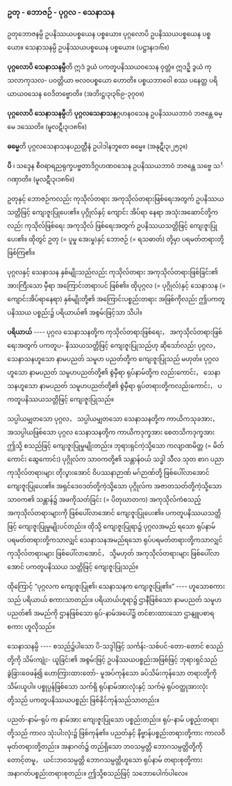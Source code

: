 ### ဥတု - ဘောဇဉ် - ပုဂ္ဂလ - သေနာသန

ဥတုဘောဇနမ္ပိ ဥပနိဿယပစ္စယေန ပစ္စယော။ ပုဂ္ဂလောပိ ဥပနိဿယပစ္စယေန ပစ္စယော။ သေနာသနမ္ပိ
ဥပနိဿယပစ္စယေန ပစ္စယော။ (ပဋ္ဌာန၊၁၊၆။)

**ပုဂ္ဂလောပိ သေနာသနမ္ပီ**တိ ဣဒံ ဒွယံ ပကတူပနိဿယ၀သေန ဝုတ္တံ။ ဣဒဥှိ ဒွယံ ကုသလာကုသလ-
ပဝတ္တိယာ ဗလ၀ပစ္စယော ဟောတိ။ ပစ္စယဘာဝေါ စဿ ပနေတ္ထ ပရိယာယ၀သေန ဝေဒိတဗ္ဗောတိ။
<r>(အဘိ၊ဋ္ဌ၊၃၊၃၆၉-၃၇၀။)</r>

**ပုဂ္ဂလောပိ သေနာသနမ္ပီ**တိ **ပုဂ္ဂလသေနာသန**ဂ္ဂဟန၀သေန ဥပနိဿယဘာဝံ ဘဇန္တေ ဓမ္မေ ဒဿေတိ။
(မူလဋီ၊၃၊၁၈၆။)

**ဓမ္မေ**တိ ပုဂ္ဂလသေနာသနပညတ္တီနံ ဥပါဒါနဘူတေ ဓမ္မေ။ (အနုဋီ၊၃၊၂၅၃။)

**ပိ** ၊ သဒ္ဒေန စီ၀ရာရညရုက္ခပဗ္ဗတာဒိဂ္ဂဟဏ၀သေန ဥပနိဿယဘာဝံ ဘဇန္တေ သဗ္ဗေ သင်္ဂဏှာတိ။
<r>(မူလဋီ၊၃၊၁၈၆။)</r>

ဥတုနှင့် ဘောဇဉ်ကလည်း ကုသိုလ်တရား အကုသိုလ်တရားဖြစ်ရေးအတွက် ဥပနိဿယသတ္တိဖြင့်
ကျေးဇူးပြုပေး၏။ ပုဂ္ဂိုလ်နှင့် ကျောင်း အိပ်ရာ နေရာ အသုံးအဆောင်တို့ကလည်း ကုသိုလ်ဖြစ်ရေး အကုသိုလ်
ဖြစ်ရေးအတွက် ဥပနိဿယသတ္တိဖြင့် ကျေးဇူးပြုပေး၏။ ထိုတွင် ဥတု (= ပူမှု အေးမှု)နှင့် ဘောဇဉ် (= ရသဓာတ်)
တို့မှာ ပရမတ်တရားတို့ ဖြစ်ကြ၏။

ပုဂ္ဂလနှင့် သေနာသန နှစ်မျိုးသည်လည်း ကုသိုလ်တရား အကုသိုလ်တရားဖြစ်ခြင်း၏ အားကြီးသော
မှီရာ အကြောင်းတရားပင် ဖြစ်၏။ ထိုပုဂ္ဂလ (= ပုဂ္ဂိုလ်)နှင့် သေနာသန (= ကျောင်းအိပ်ရာနေရာ) နှစ်မျိုးတို့၏
အကြောင်းပစ္စည်းတရား အဖြစ်ကိုလည်း ဤပကတူပနိဿယ ပစ္စည်း၌ ပရိယာယ်၏ အစွမ်းဖြင့်သာ သိပါ။

**ပရိယာယ်** ---- ပုဂ္ဂလ သေနာသနတို့က ကုသိုလ်တရားဖြစ်ရေး， အကုသိုလ်တရားဖြစ်ရေးအတွက် ပကတူပ-
နိဿယသတ္တိဖြင့် ကျေးဇူးပြုသည်ဟု ဆိုသော်လည်း ပုဂ္ဂလ， သေနာသနဟူသော နာမပညတ် သမူဟ ပညတ်တို့က
ကျေးဇူးပြုသည် မဟုတ်။ ပုဂ္ဂလဟူသော နာမပညတ် သမူဟပညတ်တို့၏ စွဲမှီရာ ရုပ်နာမ်တို့က လည်းကောင်း，
သေနာသနဟူသော နာမပညတ် သမူဟပညတ်တို့၏ စွဲမှီရာ ရုပ်တရားတို့ကလည်းကောင်း，
ပကတူပနိဿယသတ္တိဖြင့် ကျေးဇူးပြုသည်။

သပ္ပါယမျှတသော ပုဂ္ဂလ， သပ္ပါယမျှတသော သေနာသနတို့က ကာယိကသုခအား， အသပ္ပါယဖြစ်သော
ပုဂ္ဂလ သေနာသနတို့က ကာယိကဒုက္ခအား စေတသိကဒုက္ခအား ဤသို့ စသည်ဖြင့် ကျေးဇူးပြုမှုမျိုးတည်း။
ဘုရားရှင်ကဲ့သို့သော ကလျာဏမိတ္တ (= မိတ်ကောင်း ဆွေကောင်း) ပုဂ္ဂိုလ်က သာ၀ကတို့၏ သန္တာန်ဝယ် သဒ္ဓါ
သီလ သုတ စာဂ ပညာ ကုသိုလ်တရားများ တိုးပွားအောင် ဝိပဿနာဉာဏ် မဂ်ဉာဏ်တို့ ဖြစ်ပေါ်လာအောင်
ကျေးဇူးပြုပေး၏။ အရှင်ဒေ၀ဒတ်တို့ကဲ့သို့သော ပုဂ္ဂိုလ်က အဇာတသတ်တို့ကဲ့သို့သော သာ၀က၏ သန္တာန်၌
အဖကိုသတ်ခြင်း (= ပိတုဃာတက) အကုသိုလ်ကံစသည့် အကုသိုလ်တရားများကို ဖြစ်ပေါ်လာအောင်
ကျေးဇူးပြုပေး၏။ ပကတူပနိဿယသတ္တိဖြင့် ကျေးဇူးပြုမှုမျိုးပင်တည်း။ ထိုသို့ ကျေးဇူးပြုရာ၌ ပုဂ္ဂလအမည်
ရသော ရုပ်နာမ် ပရမတ်တရားတို့ကသာလျှင် သေနာသနအမည်ရသော ရုပ်ပရမတ်တရားတို့ကသာလျှင်
ကုသိုလ်တရားများ ဖြစ်ပေါ်လာအောင်， သို့မဟုတ် အကုသိုလ်တရားများ ဖြစ်ပေါ်လာအောင် ပကတူပနိဿယ
သတ္တိဖြင့် ကျေးဇူးပြုသည်။

ထိုကြောင့် “ပုဂ္ဂလက ကျေးဇူးပြု၏၊ သေနာသနက ကျေးဇူးပြု၏။” ---- ဟူသောစကားသည် ပရိယာယ်
စကားသာတည်း။ ပရိယာယ်ဟူရာ၌ ဌာနီဖြစ်သော နာမပညတ် သမူဟပညတ်၏ အမည်ကို ဌာနဖြစ်သော
ရုပ်-နာမ်အပေါ်၌ တင်စားထားသော ဌာနျူပစာရစကား ဟူလိုသည်။

သေနာသနမ္ပိ ---- စသည်၌ပါသော ပိ-သဒ္ဒါဖြင့် သင်္ကန်း-သစ်ပင်-တော-တောင် စသည်တို့ကို သိမ်းကျုံး-
ယူခြင်း၏ အစွမ်းဖြင့် ဥပနိဿယပစ္စည်းအဖြစ်ဖြင့် ဘုရားရှင်သည် ခွဲခြားဝေဖန်၍ ဟောကြားထားတော်-
မူအပ်ကုန်သော ခပ်သိမ်းကုန်သော တရားတို့ကို သိမ်းယူပါ။ ပစ္စုပ္ပန်ဖြစ်သော သက်ရှိ ရုပ်နာမ်အားလုံးနှင့် သက်မဲ့
ရုပ်ဝတ္ထုအားလုံးတို့သည် ပကတူပနိဿယပစ္စည်း ဖြစ်နိုင်ကုန်သည်သာတည်း။

ပညတ်-နာမ်-ရုပ် က နာမ်အား ကျေးဇူးပြုသော ပစ္စည်းတည်း။ ရုပ်-နာမ် ပစ္စည်းတရားတို့သည် ကာလ
သုံးပါးလုံး၌ ဖြစ်ကုန်၏။ ပညတ်နှင့် နိဗ္ဗာန်ပစ္စည်းတရားတို့ကား ကာလဝိမုတ်တရားတို့တည်း။ အနာဂတ်၌
တည်ရှိသော ဘ၀သမ္ပတ္တိ ဘောဂသမ္ပတ္တိတို့ကို တောင့်တမူ， ယင်းဘ၀သမ္ပတ္တိ ဘောဂသမ္ပတ္တိဟူသော ရုပ်နာမ်
တရားစုတို့ကား အနာဂတ်ပစ္စည်းတရားစုတည်း။ ဤသို့စသည်ဖြင့် သဘောပေါက်ပါလေ။
